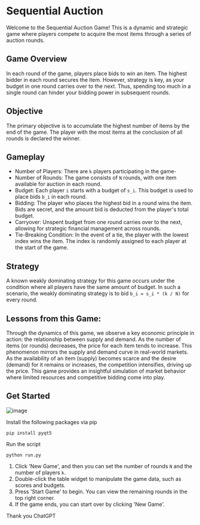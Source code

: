 # Sequential Auction
Welcome to the Sequential Auction Game! This is a dynamic and strategic game where players compete to acquire the most items through a series of auction rounds.
## Game Overview

In each round of the game, players place bids to win an item. The highest bidder in each round secures the item. However, strategy is key, as your budget in one round carries over to the next. Thus, spending too much in a single round can hinder your bidding power in subsequent rounds.
## Objective

The primary objective is to accumulate the highest number of items by the end of the game. The player with the most items at the conclusion of all rounds is declared the winner.
## Gameplay

- Number of Players: There are `k` players participating in the game-
- Number of Rounds: The game consists of `N` rounds, with one item available for auction in each round.
- Budget: Each player `i` starts with a budget of `s_i`. This budget is used to place bids `b_i` in each round.
- Bidding: The player who places the highest bid in a round wins the item. Bids are secret, and the amount bid is deducted from the player's total budget.
- Carryover: Unspent budget from one round carries over to the next, allowing for strategic financial management across rounds.
- Tie-Breaking Condition: In the event of a tie, the player with the lowest index wins the item. The index is randomly assigned to each player at the start of the game.

## Strategy

A known weakly dominating strategy for this game occurs under the condition where all players have the same amount of budget. In such a scenario, the weakly dominating strategy is to bid `b_i = s_i * (k / N)` for every round.

## Lessons from this Game:

Through the dynamics of this game, we observe a key economic principle in action: the relationship between supply and demand. As the number of items (or rounds) decreases, the price for each item tends to increase. This phenomenon mirrors the supply and demand curve in real-world markets. As the availability of an item (supply) becomes scarce and the desire (demand) for it remains or increases, the competition intensifies, driving up the price. This game provides an insightful simulation of market behavior where limited resources and competitive bidding come into play.

## Get Started
![image](https://github.com/SophomoreSo/SequentialAuction/assets/57844175/9e38b7e7-fe77-4a7b-be43-de7ba4b0688a)

Install the following packages via pip
```
pip install pyqt5
```
Run the script
```
python run.py
```
1. Click 'New Game', and then you can set the number of rounds `N` and the number of players `k`.
2. Double-click the table widget to manipulate the game data, such as scores and budgets.
3. Press 'Start Game' to begin. You can view the remaining rounds in the top right corner.
4. If the game ends, you can start over by clicking 'New Game'.


Thank you ChatGPT
